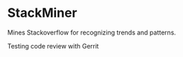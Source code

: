StackMiner
==========

Mines Stackoverflow for recognizing trends and patterns.

Testing code review with Gerrit
